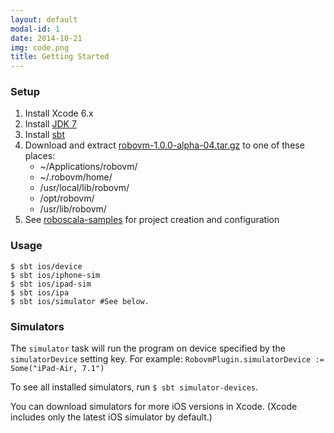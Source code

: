```yaml
---
layout: default
modal-id: 1
date: 2014-10-21
img: code.png
title: Getting Started
---
```


### Setup

1. Install Xcode 6.x
1. Install [JDK 7](http://www.oracle.com/technetwork/java/javase/downloads/jdk7-downloads-1880260.html)
1. Install [sbt](http://www.scala-sbt.org/release/docs/Getting-Started/Setup.html)
1. Download and extract [robovm-1.0.0-alpha-04.tar.gz](http://download.robovm.org/robovm-1.0.0-alpha-04.tar.gz) to one of these places:
	* ~/Applications/robovm/
	* ~/.robovm/home/
	* /usr/local/lib/robovm/
	* /opt/robovm/
	* /usr/lib/robovm/
1. See [roboscala-samples](http://github.com/roboscala/roboscala-samples) for project creation and configuration

### Usage

	$ sbt ios/device
	$ sbt ios/iphone-sim
	$ sbt ios/ipad-sim
	$ sbt ios/ipa
	$ sbt ios/simulator #See below.

### Simulators

The `simulator` task will run the program on device specified by the `simulatorDevice` setting key. For example: `RobovmPlugin.simulatorDevice := Some("iPad-Air, 7.1")`

To see all installed simulators, run `$ sbt simulator-devices`.

You can download simulators for more iOS versions in Xcode. (Xcode includes only the latest iOS simulator by default.)
